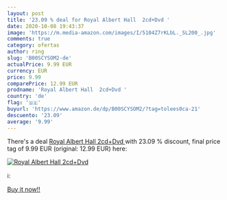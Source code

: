 ```yaml
---
layout: post
title: '23.09 % deal for Royal Albert Hall  2cd+Dvd '
date: 2020-10-08 19:43:37
image: 'https://m.media-amazon.com/images/I/5104Z7rKLbL._SL200_.jpg'
comments: true
category: ofertas
author: ring
slug: 'B00SCYSOM2-de'
actualPrice: 9.99 EUR
currency: EUR
price: 9.99
comparePrice: 12.99 EUR
prodname: 'Royal Albert Hall  2cd+Dvd '
country: 'de'
flag: '🇩🇪'
buyurl: 'https://www.amazon.de/dp/B00SCYSOM2/?tag=tolees0ca-21'
descuento: '23.09'
average: '9.99'
---
```


There's a deal [Royal Albert Hall  2cd+Dvd ](https://www.amazon.de/dp/B00SCYSOM2/?tag=tolees0ca-21)  with  23.09 % discount, final price tag of  9.99 EUR (original: 12.99 EUR) here:

[![Royal Albert Hall  2cd+Dvd ](https://m.media-amazon.com/images/I/5104Z7rKLbL._SL200_.jpg)](https://www.amazon.de/dp/B00SCYSOM2/?tag=tolees0ca-21)

ℹ️:


[Buy it now!!](https://www.amazon.de/dp/B00SCYSOM2/?tag=tolees0ca-21)
